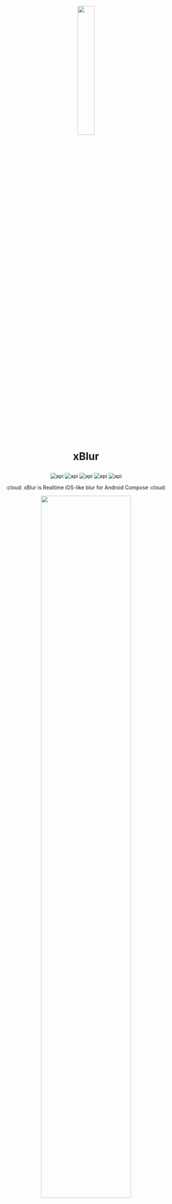 <p align="center"><img src="https://user-images.githubusercontent.com/51151970/217253011-5fc3c4b8-b427-482d-891f-e77bd36db817.png" width="30%"></img></p>


# <p align="center">xBlur</p>
<p align="center">
<img alt="api" src="https://img.shields.io/badge/API-33%2B-green?logo=android"/>
<img alt="api" src="https://img.shields.io/badge/API-33%2B-green?logo=android"/>
<img alt="api" src="https://img.shields.io/badge/API-33%2B-green?logo=android"/>
<img alt="api" src="https://img.shields.io/badge/API-33%2B-green?logo=android"/>
<img alt="api" src="https://img.shields.io/badge/API-33%2B-green?logo=android"/>
</p>




<p align="center">:cloud: xBlur is Realtime iOS-like blur for Android Compose :cloud:</p>

<p align="center"><img src="https://user-images.githubusercontent.com/51151970/210677532-58654512-5f23-40c3-8b66-ed0fcad869a6.png" width="70%"></img></p>


<br>

## :movie_camera: Look how works
<p align="center"><img src="https://user-images.githubusercontent.com/51151970/210706577-6e88ab9d-9f1c-4593-a338-547a9bfc62b0.png" width="50%"></img></p>
<p align="center"><img src="https://user-images.githubusercontent.com/51151970/210678545-aa9103c1-d3f5-4c7d-a0ee-335fda75d8cb.gif" width="50%"></img></p>


https://user-images.githubusercontent.com/51151970/210694618-5910577f-54fc-40cd-9a82-263653fb8fff.mp4


## :rocket: Using Gradle
In your top-level `build.gradle` file:
```gradle
repositories {
  ...
  mavenCentral()
}
```

In your app `build.gradle` file:
```groovy
dependencies {
    implementation 'com.github.x3rocode:xblur-compose:[latest_version]'
}
```

## :zap: Quik How to Use 

```kotlin
//This will look like IOS!
BlurDialog(
      blurRadius = 250,                       //blur radius
      onDismiss = { openDialog = false },     //dialog ondismiss
      size = IntOffset(280,160),              //dialog size
      shape = RoundedCornerShape(30.dp),      //dialog shape
      backgroundColor = Color.White,          //mixing color with dialog
      backgroundColorAlpha = 0.4f,            //mixing color alpha
      dialogDimAmount = 0.3f,                 //set this if you want dark behind dialog.
      dialogBehindBlurRadius = 100,           //blur behind dialog
      isRealtime = true                       //Realtime capture or not. false = only the first time captured when dialog opens.
 ){
  //Some Contents inside dialog     
 }
```

## :fire: Feature

- backgroundColor : You can mix ANY COLOR you want.
<br>

|backgroundColor|sample|
|:----:|:----:|
|backgroundColor = Color.Transparent|<img src="https://user-images.githubusercontent.com/51151970/210683654-ee51199b-1e9b-482c-a743-335a20a47600.png"/>|
|backgroundColor = Color.White|<img src="https://user-images.githubusercontent.com/51151970/210684137-bf3f8c33-30ba-40a3-b40e-e64c8d5355ff.png"/>|
|backgroundColor = Color.Black|<img src="https://user-images.githubusercontent.com/51151970/210684677-744de40e-bb97-4502-b030-5c3306f76a3a.png"/>|
|backgroundColor = Color.Yellow|<img src="https://user-images.githubusercontent.com/51151970/210684888-3c58770e-0330-4532-b5cb-5e9b495b785b.png"/>|
|backgroundColor = Color.Red|<img src="https://user-images.githubusercontent.com/51151970/210685073-9e91ae87-a373-4664-91dd-a5331f5111f8.png"/>|
<br>

- backgroundColorAlpha : You can set background color ALPHA.
<br>

|backgroundColorAlpha|sample|
|:----:|:----:|
|backgroundColorAlpha = 0.0f|<img src="https://user-images.githubusercontent.com/51151970/210683654-ee51199b-1e9b-482c-a743-335a20a47600.png"/>|
|backgroundColorAlpha = 0.5f|<img src="https://user-images.githubusercontent.com/51151970/210685849-378b4e2b-f2fa-402c-b1bc-dff4706651fa.png"/>|
|backgroundColorAlpha = 1.0f|<img src="https://user-images.githubusercontent.com/51151970/210685954-1dea3c22-36be-429d-814e-2777cfcb7de0.png"/>|
<br>

- dialogDimAmount : set this if you want DARK BEHIND dialog.
<br>

|dialogDimAmount = 0.0f|dialogDimAmount = 0.5f|dialogDimAmount = 0.0f|
|:----:|:----:|:----:|
|<img src="https://user-images.githubusercontent.com/51151970/210686408-75080344-5874-47ec-8ede-a464bb5f90a7.png"  width="70%"/>|<img src="https://user-images.githubusercontent.com/51151970/210686490-2b3c23d7-034f-4652-84e1-4ce6ed6991ef.png"  width="70%"/>|<img src="https://user-images.githubusercontent.com/51151970/210686602-b8d4c2bc-8427-4fc6-93ea-bbb1b0a408bf.png"  width="70%"/>|
<br>

- dialogBehindBlurRadius : BLUR BEHIND dialog
<br>

|dialogBehindBlurRadius = 0|dialogBehindBlurRadius = 100|
|:----:|:----:|
|<img src="https://user-images.githubusercontent.com/51151970/210693537-61d9c90a-0cb0-4121-ada7-179c8fbf360c.png"  width="50%"/>|<img src="https://user-images.githubusercontent.com/51151970/210693471-462c2f8d-1d3a-4cf9-9dad-a06a812a1597.png"  width="50%"/>|

<br>

## :alarm_clock: Todo

- blur toast message
- blur navigation bar
- blur bottom sheet

